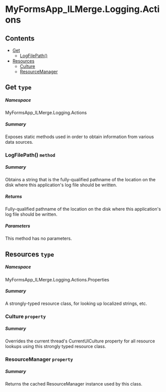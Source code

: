 ﻿<a name='assembly'></a>
# MyFormsApp_ILMerge.Logging.Actions

## Contents

- [Get](#T-MyFormsApp_ILMerge-Logging-Actions-Get 'MyFormsApp_ILMerge.Logging.Actions.Get')
  - [LogFilePath()](#M-MyFormsApp_ILMerge-Logging-Actions-Get-LogFilePath 'MyFormsApp_ILMerge.Logging.Actions.Get.LogFilePath')
- [Resources](#T-MyFormsApp_ILMerge-Logging-Actions-Properties-Resources 'MyFormsApp_ILMerge.Logging.Actions.Properties.Resources')
  - [Culture](#P-MyFormsApp_ILMerge-Logging-Actions-Properties-Resources-Culture 'MyFormsApp_ILMerge.Logging.Actions.Properties.Resources.Culture')
  - [ResourceManager](#P-MyFormsApp_ILMerge-Logging-Actions-Properties-Resources-ResourceManager 'MyFormsApp_ILMerge.Logging.Actions.Properties.Resources.ResourceManager')

<a name='T-MyFormsApp_ILMerge-Logging-Actions-Get'></a>
## Get `type`

##### Namespace

MyFormsApp_ILMerge.Logging.Actions

##### Summary

Exposes static methods used in order to obtain information from various data
sources.

<a name='M-MyFormsApp_ILMerge-Logging-Actions-Get-LogFilePath'></a>
### LogFilePath() `method`

##### Summary

Obtains a string that is the fully-qualified pathname of the location on the
disk where this application's log file should be written.

##### Returns

Fully-qualified pathname of the location on the disk where this
application's log file should be written.

##### Parameters

This method has no parameters.

<a name='T-MyFormsApp_ILMerge-Logging-Actions-Properties-Resources'></a>
## Resources `type`

##### Namespace

MyFormsApp_ILMerge.Logging.Actions.Properties

##### Summary

A strongly-typed resource class, for looking up localized strings, etc.

<a name='P-MyFormsApp_ILMerge-Logging-Actions-Properties-Resources-Culture'></a>
### Culture `property`

##### Summary

Overrides the current thread's CurrentUICulture property for all
  resource lookups using this strongly typed resource class.

<a name='P-MyFormsApp_ILMerge-Logging-Actions-Properties-Resources-ResourceManager'></a>
### ResourceManager `property`

##### Summary

Returns the cached ResourceManager instance used by this class.
